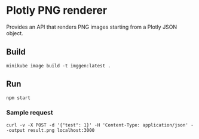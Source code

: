 # Plotly PNG renderer

Provides an API that renders PNG images starting from a Plotly JSON object.

## Build

```shell
minikube image build -t imggen:latest .
```

## Run

```shell
npm start
```

### Sample request

```shell
curl -v -X POST -d '{"test": 1}' -H 'Content-Type: application/json' --output result.png localhost:3000
```
